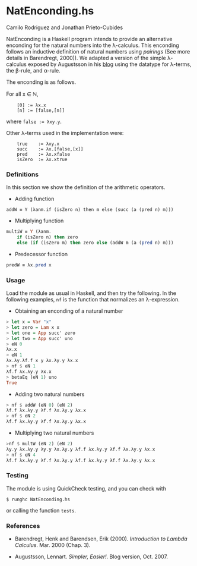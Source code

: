 # NatEnconding.hs

Camilo Rodriguez and Jonathan Prieto-Cubides

NatEnconding is a Haskell program intends to provide
an alternative enconding for the natural numbers
into the λ-calculus. This enconding follows an inductive
definition of natural numbers using *pairings*
(See more details in Barendregt, 2000)). We adapted a version
of the simple λ-calculus exposed by Augustsson in his
[blog](http://augustss.blogspot.com.co/2007_10_01_archive.html)
using the datatype for λ-terms, the β-rule, and α-rule.

The enconding is as follows.

For all x ∈ ℕ,

```
    [0] := λx.x
    [n] := [false,[n]]
```

where `false := λxy.y`.

Other λ-terms used in the implementation were:

```
    true    := λxy.x
    succ    := λx.[false,[x]]
    pred    := λx.xfalse
    isZero  := λx.xtrue
```

### Definitions

In this section we show the definition of the arithmetic operators.

* Adding function

```
addW ≡ Y (λanm.if (isZero n) then m else (succ (a (pred n) m)))
```

* Multiplying function

```Haskell
multiW ≡ Y (λanm.
    if (isZero n) then zero
    else (if (isZero m) then zero else (addW m (a (pred n) m)))
```
* Predecessor function

```Haskell
predW ≡ λx.pred x
```

### Usage

Load the module as usual in Haskell, and then try the following.
In the following examples, `nf` is the function that normalizes an
λ-expression.

* Obtaining an enconding of a natural number

```Haskell
> let x = Var "x"
> let zero = Lam x x
> let one = App succ' zero
> let two = App succ' uno
> eN 0
λx.x
> eN 1
λx.λy.λf.f x y λx.λy.y λx.x
> nf $ eN 1
λf.f λx.λy.y λx.x
> betaEq (eN 1) uno
True
```

* Adding two natural numbers

```Haskell
> nf $ addW (eN 0) (eN 2)
λf.f λx.λy.y λf.f λx.λy.y λx.x
> nf $ eN 2
λf.f λx.λy.y λf.f λx.λy.y λx.x

```

* Multiplying two natural numbers

```Haskell
>nf $ multW (eN 2) (eN 2)
λy.y λx.λy.y λy.y λx.λy.y λf.f λx.λy.y λf.f λx.λy.y λx.x
> nf $ eN 4
λf.f λx.λy.y λf.f λx.λy.y λf.f λx.λy.y λf.f λx.λy.y λx.x
```

### Testing

The module is using QuickCheck testing, and you can check with

```
$ runghc NatEnconding.hs
```

or calling the function `tests`.


### References

* Barendregt, Henk and Barendsen, Erik (2000). *Introduction to Lambda Calculus*.
Mar. 2000 (Chap. 3).

* Augustsson, Lennart. *Simpler, Easier!*. Blog version, Oct. 2007.
